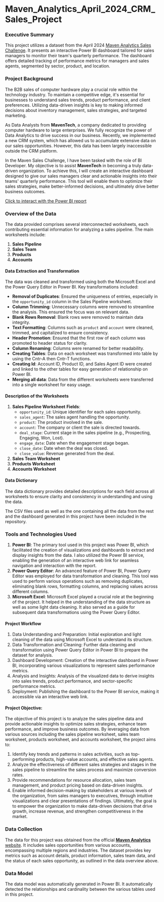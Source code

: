 # Maven_Analytics_April_2024_CRM_Sales_Project

### Executive Summary
This project utilizes a dataset from the April 2024 [Maven Analytics Sales Challenge](https://mavenanalytics.io/challenges/maven-sales-challenge/8f59bcfa-d310-4947-b3d8-917b3cce270e). It presents an interactive Power BI dashboard tailored for sales managers to monitor their team's quarterly performance. The dashboard offers detailed tracking of performance metrics for managers and sales agents, segmented by sector, product, and location.

### Project Background
The B2B sales of computer hardware play a crucial role within the technology industry. To maintain a competitive edge, it's essential for businesses to understand sales trends, product performance, and client preferences. Utilizing data-driven insights is key to making informed decisions about inventory management, sales strategies, and targeted marketing.

As Data Analysts from **MavenTech**, a company dedicated to providing computer hardware to large enterprises. We fully recognize the power of Data Analytics to drive success in our business. Recently, we implemented a new CRM system, which has allowed us to accumulate extensive data on our sales opportunities. However, this data has been largely inaccessible outside the CRM platform.

In the Maven Sales Challenge, I have been tasked with the role of BI Developer. My objective is to assist **MavenTech** in becoming a truly data-driven organization. To achieve this, I will create an interactive dashboard designed to give our sales managers clear and actionable insights into their teams' quarterly performance. This tool will enable them to optimize their sales strategies, make better-informed decisions, and ultimately drive better business outcomes.

[Click to interact with the Power BI report](https://app.powerbi.com/view?r=eyJrIjoiNzQ1N2E0NjMtZTQ3My00MjRjLWI1YmUtM2JhYzJkOTNlNDZkIiwidCI6IjFkZDZlZmUxLTk4MDctNGM1Yy04NzJiLWJmZDExZDIyNGEzMSJ9)

### Overview of the Data
The data provided comprises several interconnected worksheets, each contributing essential information for analyzing a sales pipeline. The main worksheets include:
1. **Sales Pipeline**
2. **Sales Team**
3. **Products**
4. **Accounts**

#### Data Extraction and Transformation
The data was cleaned and transformed using both the Microsoft Excel and the Power Query Editor in Power BI. Key transformations included:
- **Removal of Duplicates**: Ensured the uniqueness of entries, especially in the `opportunity_id` column in the Sales Pipeline worksheet.
- **Column Trimming**: Unnecessary columns were removed to streamline the analysis. This ensured the focus was on relevant data.
- **Blank Rows Removal**: Blank rows were removed to maintain data integrity.
- **Text Formatting**: Columns such as `product` and `account` were cleaned, trimmed, and capitalized to ensure consistency.
- **Header Promotion**: Ensured that the first row of each column was promoted to header status for clarity.
- **Column Renaming**: Columns were renamed for better readability.
- **Creating Tables**: Data on each worksheet was transformed into table by using the Cntr-A then Cntr-T functions.
- **Creating Id**: Account ID,	Product ID, and	Sales Agent ID were created and linked to the other tables for easy generation of relationship on Power BI.
- **Merging all data**: Data from the different worksheets were transferred into a single worksheet for easy usage.

#### Description of the Worksheets
1. **Sales Pipeline Worksheet**
   **Fields**:
     - `opportunity_id`: Unique identifier for each sales opportunity.
     - `sales_agent`: The sales agent handling the opportunity.
     - `product`: The product involved in the sale.
     - `account`: The company or client the sale is directed towards.
     - `deal_stage`: Current stage in the sales pipeline (e.g., Prospecting, Engaging, Won, Lost).
     - `engage_date`: Date when the engagement stage began.
     - `close_date`: Date when the deal was closed.
     - `close_value`: Revenue generated from the deal.
2. **Sales Team Worksheet**
3. **Products Worksheet**
4. **Accounts Worksheet**
   
#### Data Dictionary
The data dictionary provides detailed descriptions for each field across all worksheets to ensure clarity and consistency in understanding and using the data.

The CSV files used as well as the one containing all the data from the rest and the dashboard generated in this project have been included in the repository.

### Tools and Technologies Used
1. **Power BI**: The primary tool used in this project was Power BI, which facilitated the creation of visualizations and dashboards to extract and display insights from the data. I also utilized the Power BI service, enabling the generation of an interactive web link for seamless navigation and interaction with the report.
2. **Power Query Editor**: An advanced feature of Power BI, Power Query Editor was employed for data transformation and cleaning. This tool was used to perform various operations such as removing duplicates, eliminating blank rows, formatting columns, and replacing values across different columns.
4. **Microsoft Excel**: Microsoft Excel played a crucial role at the beginning of the project. It helped in the understanding of the data structure as well as some light data cleaning. It also served as a guide for subsequent data transformations using the Power Query Editor.

#### Project Workflow
1.	Data Understanding and Preparation: Initial exploration and light cleaning of the data using Microsoft Excel to understand its structure.
2.	Data Transformation and Cleaning: Further data cleaning and transformation using Power Query Editor in Power BI to prepare the dataset for analysis.
3.	Dashboard Development: Creation of the interactive dashboard in Power BI, incorporating various visualizations to represent sales performance metrics.
4.	Analysis and Insights: Analysis of the visualized data to derive insights into sales trends, product performance, and sector-specific performance metrics.
5.	Deployment: Publishing the dashboard to the Power BI service, making it accessible via an interactive web link.

#### Project Objective:
The objective of this project is to analyze the sales pipeline data and provide actionable insights to optimize sales strategies, enhance team performance, and improve business outcomes. By leveraging data from various sources including the sales pipeline worksheet, sales team worksheet, products worksheet, and accounts worksheet, the project aims to:
1.	Identify key trends and patterns in sales activities, such as top-performing products, high-value accounts, and effective sales agents.
2.	Analyze the effectiveness of different sales strategies and stages in the sales pipeline to streamline the sales process and maximize conversion rates.
3.	Provide recommendations for resource allocation, sales team management, and product pricing based on data-driven insights.
4.	Enable informed decision-making by stakeholders at various levels of the organization, from sales managers to executives, through intuitive visualizations and clear presentations of findings.
Ultimately, the goal is to empower the organization to make data-driven decisions that drive growth, increase revenue, and strengthen competitiveness in the market.

### Data Collection
The data for this project was obtained from the official [**Maven Analytics** website](https://mavenanalytics.io/challenges/maven-sales-challenge/8f59bcfa-d310-4947-b3d8-917b3cce270e). It includes sales opportunities from various accounts, encompassing multiple regions and industries. The dataset provides key metrics such as account details, product information, sales team data, and the status of each sales opportunity, as outlined in the data overview above.

### Data Model
The data model was automatically generated in Power BI. It automatically detected the relationships and cardinality between the various tables used in this project.


